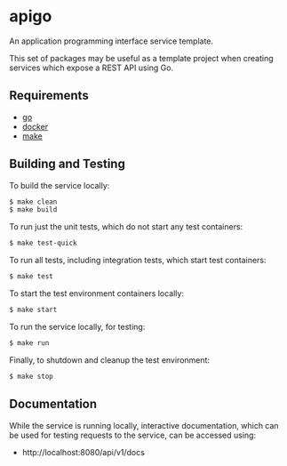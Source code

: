 # apigo
An application programming interface service template.

This set of packages may be useful as a template project when creating services
which expose a REST API using Go.

## Requirements

* [go](https://go.dev/dl/)
* [docker](https://docs.docker.com/get-docker/)
* [make](https://www.gnu.org/software/make/)

## Building and Testing

To build the service locally:

```sh
$ make clean
$ make build
```

To run just the unit tests, which do not start any test containers:

```sh
$ make test-quick
```

To run all tests, including integration tests, which start test containers:

```sh
$ make test
```

To start the test environment containers locally:

```sh
$ make start
```

To run the service locally, for testing:

```sh
$ make run
```

Finally, to shutdown and cleanup the test environment:

```sh
$ make stop
```

## Documentation

While the service is running locally, interactive documentation, which can be
used for testing requests to the service, can be accessed using:
* http://localhost:8080/api/v1/docs
